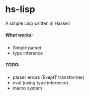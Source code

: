 # hs-lisp
A simple Lisp written in Haskell

##### What works:
- Simple parser
- type inference

##### TODO:
- parser errors (ExeptT transformer)
- eval (using type inference)
- macro system
